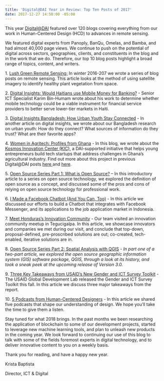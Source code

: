 ```yaml
---
title: 'Digital@DAI Year in Review: Top Ten Posts of 2017'
date: 2017-12-27 14:58:00 -05:00
---
```


This year [Digital@DAI](https://dai-global-digital.com/) featured over 120 blogs covering everything from our work in Human-Centered Design (HCD) to advances in remote sensing.

We featured digital experts from Panoply, BanQu, Omelas, and Bamba, and had almost 40,000 page views. We continue to push on the potential of digital across sectors, geographies, clients, and constituents in the blog and in the work that we do. Therefore, our top 10 blog posts highlight a broad range of topics, content, and writers.

1\. [Lush Green Remote Sensing:](https://dai-global-digital.com/lush-green-remote-sensing.html) In winter 2016-207 we wrote a series of blog posts on remote sensing. This article looks at the method of using satellite imagery to identify healthy plant vegetation from space.

2\. [Digital Insights: Would Haitians use Mobile Money for Banking?](digital-insights-would-haitians-use-mobile-money-for-banking.html) - Senior ICT Specialist Karim Bin-Humam wrote about his work to determine whether mobile technology could be a viable instrument for financial service providers to better serve lower-tier markets in Haiti.

3\. [Digital Insights Bangladesh: How Urban Youth Stay Connected](https://dai-global-digital.com/digital-insights-bangladesh-how-urban-youth-stay-connected.html) - In another article on digital insights, we wrote about our Bangladesh research on urban youth: How do they connect? What sources of information do they trust? What are their favorite apps?

4\. [Women in Agritech: Profiles from Ghana](https://dai-global-digital.com/women-in-agritech-profiles-from-ghana.html) - In this blog, we wrote about the [Kosmos Innovation Center (KIC)](http://www.kosmosinnovationcenter.com/), a DAI-supported initiative that helps young entrepreneurs build tech startups that address challenges in Ghana’s agricultural industry. Find out more about this project in previous Digital@DAI posts [here ](https://dai-global-digital.com/ghana-agritech-exchange.html)and [here](https://dai-global-digital.com/ict-in-the-agricultural-sector-business-concepts-from-ghanaian-youth.html).

5\. [Open Source Series Part 1: What is Open Source?](https://dai-global-digital.com/open-source-series-part-1-what-is-open-source.html) – In this introductory article to a series on open source technology, we explored the definition of open source as a concept, and discussed some of the pros and cons of relying on open source technology for professional work.

6\. [I Made a Facebook Chatbot (And You Can, Too)](https://dai-global-digital.com/facebook-chatbot.html) - In this article we discussed our efforts to build a Chatbot that integrates with Facebook Messenger, and its applications to the job application market in Indonesia.

7\. [Meet Honduras’s Innovation Community](https://dai-global-digital.com/honduras-innovation-community.html) - Our team visited an innovation community meetup in Tegucigalpa. In this article, we showcase innovators and companies we met during our visit, and conclude that top-down, proposal-defined, pre-proscribed solutions are out; co-created, tech-enabled, iterative solutions are in.

8\. [Open Source Series Part 2: Spatial Analysis with QGIS](https://dai-global-digital.com/open-source-series-spatial-analysis-with-qgis.html) - *In part one of a two-part article, we explored the open source geographic information system (GIS) software package, QGIS, through a look at its history, and took a sneak peek at the upcoming release of Version 3.0.*

9\. [Three Key Takeaways from USAID’s New Gender and ICT Survey Toolkit](https://dai-global-digital.com/three-key-takeaways-from-usaids-new-gender-and-ict-survey-toolkit.html) - The USAID Global Development Lab released the Gender and ICT Survey Toolkit this fall. In this article we discuss three major takeaways from the report.

10\. [5 Podcasts from Human-Centered Designers](https://dai-global-digital.com/5-podcasts-for-human-centered-designers.html) - In this article we shared five podcasts that shape our understanding of design. We hope you’ll take the time to give them a listen.

Stay tuned for what 2018 brings. In the past months we been researching the application of blockchain to some of our development projects, started to leverage new machine learning tools, and plan to unleash new products in the coming year. We look forward to continuing our use of this blog to talk with some of the fields foremost experts in digital technology, and to deliver innovative content to you on a weekly basis.

Thank you for reading, and have a happy new year.

Krista Baptista

Director, ICT & Digital